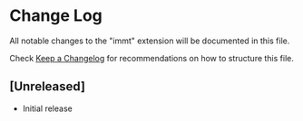 # Change Log

All notable changes to the "immt" extension will be documented in this file.

Check [Keep a Changelog](http://keepachangelog.com/) for recommendations on how to structure this file.

## [Unreleased]

- Initial release
